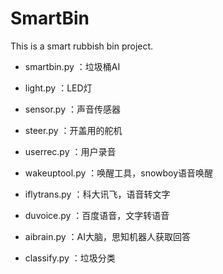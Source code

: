 # SmartBin

This is a smart rubbish bin project.

- smartbin.py ：垃圾桶AI

- light.py ：LED灯
- sensor.py ：声音传感器
- steer.py ：开盖用的舵机

- userrec.py ：用户录音
- wakeuptool.py ：唤醒工具，snowboy语音唤醒
- iflytrans.py ：科大讯飞，语音转文字
- duvoice.py ：百度语音，文字转语音
- aibrain.py ：AI大脑，思知机器人获取回答
- classify.py ：垃圾分类
